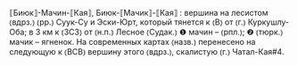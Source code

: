 ---
---

⟦Биюк⟧-Мачин-⟦Кая⟧, Биюк-⟦Мачик⟧-⟦Кая⟧
: вершина на лесистом ⦅вдрз.⦆ ⦅рр.⦆ Суук-Су и Эски-Юрт, который тянется к ⦅В⦆ от ⦅г.⦆ Куркушлу-Оба; в 3 км к ⦅ЗСЗ⦆ от ⦅н.п.⦆ Лесное ⦅Судак.⦆ ❶ мачин – ⦅рпл.⦆; ❷ ⦅тюрк.⦆ мачик – ягненок. На современных картах ⦅назв.⦆ перенесено на следующую к ⦅ВСВ⦆ вершину этого ⦅вдрз.⦆, скалистую ⦅г.⦆ Чатал-Кая#4.
